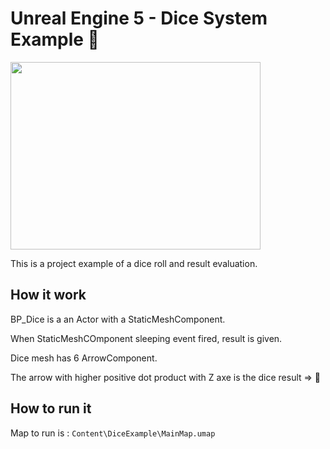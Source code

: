 # Unreal Engine 5 - Dice System Example 🎲

<img src="https://github.com/fcazalet/UE5_DiceExample/blob/main/DiceTest2.gif?raw=true" width="400" height="300">

This is a project example of a dice roll and result evaluation.

## How it work
BP_Dice is a an Actor with a StaticMeshComponent.

When StaticMeshCOmponent sleeping event fired, result is given.

Dice mesh has 6 ArrowComponent.

The arrow with higher positive dot product with Z axe is the dice result => 🎲

## How to run it

Map to run is : ``Content\DiceExample\MainMap.umap``




